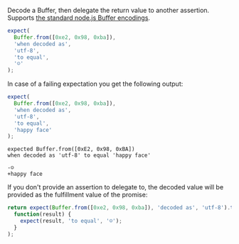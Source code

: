 Decode a Buffer, then delegate the return value to another assertion. Supports
[the standard node.js Buffer encodings](https://nodejs.org/api/buffer.html#buffer_buffer).

<!-- unexpected-markdown skipBrowser:true -->

```js
expect(
  Buffer.from([0xe2, 0x98, 0xba]),
  'when decoded as',
  'utf-8',
  'to equal',
  '☺'
);
```

In case of a failing expectation you get the following output:

<!-- unexpected-markdown skipBrowser:true -->

```js
expect(
  Buffer.from([0xe2, 0x98, 0xba]),
  'when decoded as',
  'utf-8',
  'to equal',
  'happy face'
);
```

```output
expected Buffer.from([0xE2, 0x98, 0xBA])
when decoded as 'utf-8' to equal 'happy face'

-☺
+happy face
```

If you don't provide an assertion to delegate to, the decoded value will be provided
as the fulfillment value of the promise:

<!-- unexpected-markdown async:true, skipBrowser:true -->

```js
return expect(Buffer.from([0xe2, 0x98, 0xba]), 'decoded as', 'utf-8').then(
  function(result) {
    expect(result, 'to equal', '☺');
  }
);
```
